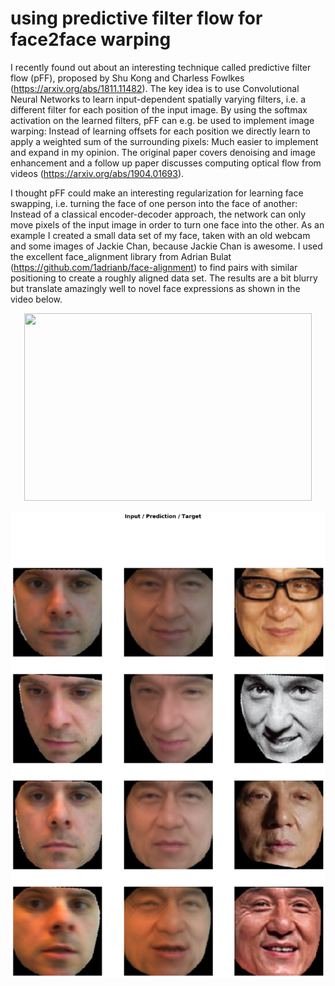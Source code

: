 # using predictive filter flow for face2face warping
I recently found out about an interesting technique called predictive filter flow (pFF), proposed by Shu Kong and Charless Fowlkes (https://arxiv.org/abs/1811.11482).
The key idea is to use Convolutional Neural Networks to learn input-dependent spatially varying filters, i.e. a different filter for each position of the input image. By using the softmax activation on the learned filters, pFF can e.g. be used to implement image warping: Instead of learning offsets for each position we directly learn to apply a weighted sum of the surrounding pixels: Much easier to implement and expand in my opinion.  The original paper covers denoising and image enhancement and a follow up paper discusses computing optical flow from videos (https://arxiv.org/abs/1904.01693).

I thought pFF could make an interesting regularization for learning face swapping, i.e. turning the face of one person into the face of another: Instead of a classical encoder-decoder approach, the network can only move pixels of the input image in order to turn one face into the other. As an example I created a small data set of my face, taken with an old webcam and some images of Jackie Chan, because Jackie Chan is awesome. I used the excellent face_alignment library from Adrian Bulat (https://github.com/1adrianb/face-alignment) to find pairs with similar positioning to create a roughly aligned data set. The results are a bit blurry but translate amazingly well to novel face expressions as shown in the video below.

<p align="center">
  <img width="460" height="300" src=fake.gif>
</p>


![Alt text](output.png?raw=true "Final output")
